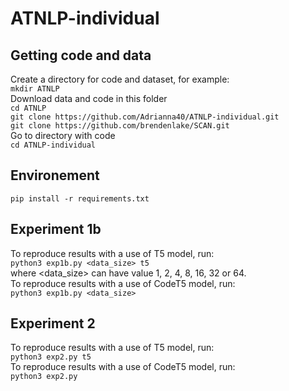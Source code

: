 # ATNLP-individual
## Getting code and data 
Create a directory for code and dataset, for example: \
`mkdir ATNLP` \
Download data and code in this folder \
`cd ATNLP`\
`git clone https://github.com/Adrianna40/ATNLP-individual.git`\
`git clone https://github.com/brendenlake/SCAN.git`\
Go to directory with code\
`cd ATNLP-individual`
## Environement 
`pip install -r requirements.txt`
## Experiment 1b 
To reproduce results with a use of T5 model, run:\
`python3 exp1b.py <data_size> t5`\
where <data_size> can have value 1, 2, 4, 8, 16, 32 or 64. \
To reproduce results with a use of CodeT5 model, run:\
`python3 exp1b.py <data_size>`
## Experiment 2 
To reproduce results with a use of T5 model, run:\
`python3 exp2.py t5`\
To reproduce results with a use of CodeT5 model, run:\
`python3 exp2.py`